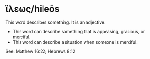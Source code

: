 # ἵλεως/hileōs
This word describes something. It is an adjective.

* This word can describe something that is appeasing, gracious, or merciful. 
* This word can describe a situation when someone is merciful.

See: Matthew 16:22; Hebrews 8:12
